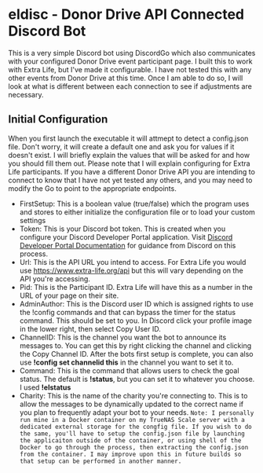 # eldisc - Donor Drive API Connected Discord Bot
This is a very simple Discord bot using DiscordGo which also communicates with your configured Donor Drive event participant page. I built this to work with Extra Life, but I've made it configurable. I have not tested this with any other events from Donor Drive at this time. Once I am able to do so, I will look at what is different between each connection to see if adjustments are necessary.

## Initial Configuration
When you first launch the executable it will attmept to detect a config.json file. Don't worry, it will create a default one and ask you for values if it doesn't exist. I will briefly explain the values that will be asked for and how you should fill them out.
Please note that I will explain configuring for Extra Life participants. If you have a different Donor Drive API you are intending to connect to know that I have not yet tested any others, and you may need to modify the Go to point to the appropriate endpoints.

- FirstSetup: This is a boolean value (true/false) which the program uses and stores to either initialize the configuration file or to load your custom settings
- Token: This is your Discord bot token. This is created when you configure your Discord Developer Portal application. Visit [Discord Developer Portal Documentation](https://discord.com/developers/docs/intro) for guidance from Discord on this process.
- Url: This is the API URL you intend to access. For Extra Life you would use https://www.extra-life.org/api but this will vary depending on the API you're accessing.
- Pid: This is the Participant ID. Extra Life will have this as a number in the URL of your page on their site.
- AdminAuthor: This is the Discord user ID which is assigned rights to use the !config commands and that can bypass the timer for the status command. This should be set to you. In Discord click your profile image in the lower right, then select Copy User ID.
- ChannelID: This is the channel you want the bot to announce its messages to. You can get this by right clicking the channel and clicking the Copy Channel ID. After the bots first setup is complete, you can also use **!config set channelid this** in the channel you want to set it to.
- Command: This is the command that allows users to check the goal status. The default is **!status**, but you can set it to whatever you choose. I used **!elstatus**
- Charity: This is the name of the charity you're connecting to. This is to allow the messages to be dynamically updated to the correct name if you plan to frequently adapt your bot to your needs.
`Note: I personally run mine in a Docker container on my TrueNAS Scale server with a dedicated external storage for the congfig file. If you wish to do the same, you'll have to setup the config.json file by launching the applicaiton outside of the container, or using shell of the Docker to go through the process, then extracting the config.json from the container. I may improve upon this in future builds so that setup can be performed in another manner.`
